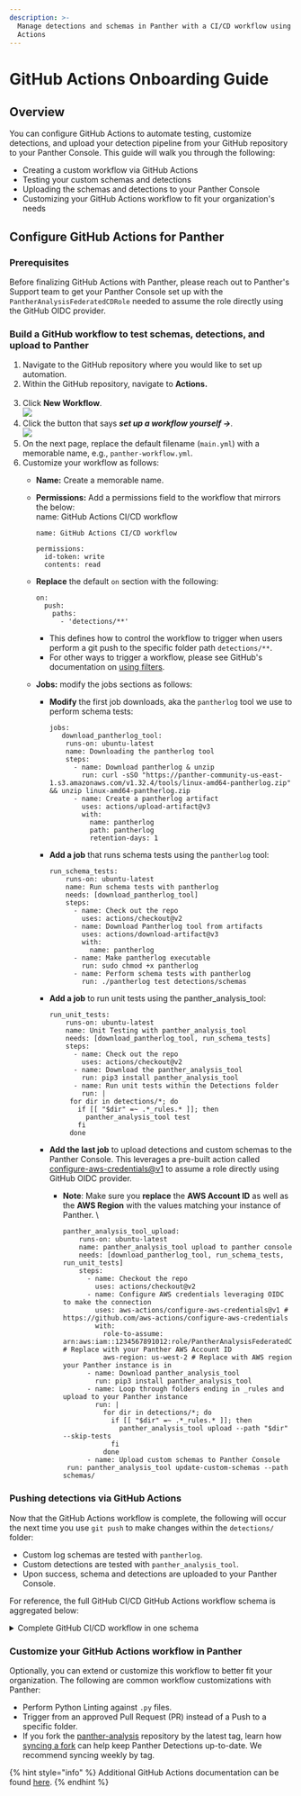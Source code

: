 ```yaml
---
description: >-
  Manage detections and schemas in Panther with a CI/CD workflow using GitHub
  Actions
---
```


# GitHub Actions Onboarding Guide

## **Overview**

You can configure GitHub Actions to automate testing, customize detections, and upload your detection pipeline from your GitHub repository to your Panther Console. This guide will walk you through the following:

* Creating a custom workflow via GitHub Actions
* Testing your custom schemas and detections
* Uploading the schemas and detections to your Panther Console
* Customizing your GitHub Actions workflow to fit your organization's needs

## Configure **GitHub Actions for Panther**

### Prerequisites

Before finalizing GitHub Actions with Panther, please reach out to Panther's Support team to get your Panther Console set up with the `PantherAnalysisFederatedCDRole` needed to assume the role directly using the GitHub OIDC provider.&#x20;

### **Build a GitHub workflow to test schemas, detections, and upload to Panther**

1. Navigate to the GitHub repository where you would like to set up automation.
2. Within the GitHub repository, navigate to **Actions.**\
   ****<img src="../.gitbook/assets/Screen Shot 2022-06-14 at 8.51.10 AM.png" alt="" data-size="original">****
3. Click **New Workflow**.\
   ![](<../.gitbook/assets/Screen Shot 2022-06-14 at 9.43.19 AM.png>)
4. Click the button that says _**set up a workflow yourself →**._\
   __![](<../.gitbook/assets/Screen Shot 2022-06-14 at 9.49.27 AM.png>)__
5. On the next page, replace the default filename (`main.yml`) with a memorable name, e.g., `panther-workflow.yml`.
6. &#x20;Customize your workflow as follows:
   * **Name:** Create a memorable name.
   *   **Permissions:** Add a permissions field to the workflow that mirrors the below:\
       name: GitHub Actions CI/CD workflow

       ```
       name: GitHub Actions CI/CD workflow

       permissions:
         id-token: write
         contents: read
       ```
   *   **Replace** the default `on` section with the following:

       ```
       on:  
         push:
           paths:
             - 'detections/**'
       ```

       * This defines how to control the workflow to trigger when users perform a git push to the specific folder path `detections/**`.
       * For other ways to trigger a workflow, please see GitHub's documentation on [using filters](https://docs.github.com/en/actions/using-workflows/triggering-a-workflow#using-filters).
   * **Jobs:** modify the jobs sections as follows:
     *   **Modify** the first job downloads, aka the `pantherlog` tool we use to perform schema tests:

         ```
         jobs: 
            download_pantherlog_tool:
             runs-on: ubuntu-latest
             name: Downloading the pantherlog tool
             steps: 
               - name: Download pantherlog & unzip 
                 run: curl -sSO "https://panther-community-us-east-1.s3.amazonaws.com/v1.32.4/tools/linux-amd64-pantherlog.zip" && unzip linux-amd64-pantherlog.zip
               - name: Create a pantherlog artifact
                 uses: actions/upload-artifact@v3
                 with:
                   name: pantherlog
                   path: pantherlog
                   retention-days: 1
         ```


     *   **Add a job** that runs schema tests using the `pantherlog` tool:

         ```
         run_schema_tests:    
             runs-on: ubuntu-latest
             name: Run schema tests with pantherlog
             needs: [download_pantherlog_tool]
             steps:
               - name: Check out the repo
                 uses: actions/checkout@v2
               - name: Download Pantherlog tool from artifacts
                 uses: actions/download-artifact@v3
                 with: 
                   name: pantherlog
               - name: Make pantherlog executable
                 run: sudo chmod +x pantherlog
               - name: Perform schema tests with pantherlog
                 run: ./pantherlog test detections/schemas
         ```


     *   **Add a job** to run unit tests using the panther\_analysis\_tool: &#x20;

         ```
         run_unit_tests:    
             runs-on: ubuntu-latest
             name: Unit Testing with panther_analysis_tool
             needs: [download_pantherlog_tool, run_schema_tests]
             steps:
               - name: Check out the repo
                 uses: actions/checkout@v2
               - name: Download the panther_analysis_tool
                 run: pip3 install panther_analysis_tool
               - name: Run unit tests within the Detections folder
                 run: |
         	  for dir in detections/*; do
         	    if [[ "$dir" =~ .*_rules.* ]]; then
         	      panther_analysis_tool test
         	    fi
         	  done
         ```


     * **Add the last job** to upload detections and custom schemas to the Panther Console. This leverages a pre-built action called [configure-aws-credentials@v1](https://github.com/aws-actions/configure-aws-credentials) to assume a role directly using GitHub OIDC provider.&#x20;
       *   **Note**: Make sure you **replace** the **AWS Account ID** as well as the **AWS Region** with the values matching your instance of Panther. \


           ```
           panther_analysis_tool_upload:        
               runs-on: ubuntu-latest
               name: panther_analysis_tool upload to panther console
               needs: [download_pantherlog_tool, run_schema_tests, run_unit_tests]
               steps:
                 - name: Checkout the repo
                   uses: actions/checkout@v2
                 - name: Configure AWS credentials leveraging OIDC to make the connection
                   uses: aws-actions/configure-aws-credentials@v1 # https://github.com/aws-actions/configure-aws-credentials
                   with:
                     role-to-assume: arn:aws:iam::1234567891012:role/PantherAnalysisFederatedCDRole # Replace with your Panther AWS Account ID
                     aws-region: us-west-2 # Replace with AWS region your Panther instance is in 
                 - name: Download panther_analysis_tool
                   run: pip3 install panther_analysis_tool
                 - name: Loop through folders ending in _rules and upload to your Panther instance 
                   run: |
                     for dir in detections/*; do
                       if [[ "$dir" =~ .*_rules.* ]]; then
                         panther_analysis_tool upload --path "$dir" --skip-tests
                       fi
                     done
                 - name: Upload custom schemas to Panther Console
           	run: panther_analysis_tool update-custom-schemas --path schemas/

           ```

### Pushing detections via GitHub Actions

Now that the GitHub Actions workflow is complete, the following will occur the next time you use `git push` to make changes within the `detections/` folder:

* Custom log schemas are tested with `pantherlog`.
* Custom detections are tested with `panther_analysis_tool`.
* Upon success, schema and detections are uploaded to your Panther Console.

For reference, the full GitHub CI/CD GitHub Actions workflow schema is aggregated below:

<details>

<summary>Complete GitHub CI/CD workflow in one schema</summary>

```yaml
name: Github Actions CI/CD workflow

permissions:
  id-token: write
  contents: read

on:  
  push:
    paths:
      - 'detections/**'

jobs: 
  download_pantherlog_tool:
    runs-on: ubuntu-latest
    name: Downloading the pantherlog tool
    steps: 
      - name: Download pantherlog & unzip 
        run: curl -sSO "https://panther-community-us-east-1.s3.amazonaws.com/v1.32.4/tools/linux-amd64-pantherlog.zip" && unzip linux-amd64-pantherlog.zip
      - name: Create a pantherlog artifact
        uses: actions/upload-artifact@v3
        with:
          name: pantherlog
          path: pantherlog
          retention-days: 1
  run_schema_tests:    
    runs-on: ubuntu-latest
    name: Run schema tests with pantherlog
    needs: [download_pantherlog_tool]
    steps:
      - name: Check out the repo
        uses: actions/checkout@v2
      - name: Download Pantherlog tool from artifacts
        uses: actions/download-artifact@v3
        with: 
          name: pantherlog
      - name: Make pantherlog executable
        run: sudo chmod +x pantherlog
      - name: Perform schema tests with pantherlog
        run: ./pantherlog test detections/schemas
  run_unit_tests:    
    runs-on: ubuntu-latest
    name: Unit Testing with panther_analysis_tool
    needs: [download_pantherlog_tool, run_schema_tests]
    steps:
      - name: Check out the repo
        uses: actions/checkout@v2
      - name: Download the panther_analysis_tool
        run: pip3 install panther_analysis_tool
      - name: Run unit tests within the Detections folder
        run: |
	  for dir in detections/*; do
	    if [[ "$dir" =~ .*_rules.* ]]; then
	      panther_analysis_tool test
	    fi
	  done
  panther_analysis_tool_upload:        
    runs-on: ubuntu-latest
    name: panther_analysis_tool upload to panther console
    needs: [download_pantherlog_tool, run_schema_tests, run_unit_tests]
    steps:
      - name: Checkout the repo
        uses: actions/checkout@v2
      - name: Configure AWS credentials leveraging OIDC to make the connection
        uses: aws-actions/configure-aws-credentials@v1 # https://github.com/aws-actions/configure-aws-credentials
        with:
          role-to-assume: arn:aws:iam::1234567891012:role/PantherAnalysisFederatedCDRole # Replace with your Panther AWS Account ID
          aws-region: us-west-2 # Replace with AWS region your Panther instance is in 
      - name: Download panther_analysis_tool
        run: pip3 install panther_analysis_tool
      - name: Loop through folders ending in _rules and upload to papaya-oarfish 
        run: |
          for dir in detections/*; do
            if [[ "$dir" =~ .*_rules.* ]]; then
              panther_analysis_tool upload --path "$dir" --skip-tests
            fi
          done
      - name: Upload custom schemas to Panther Console
	run: panther_analysis_tool update-custom-schemas --path schemas/
```

</details>

### Customize your GitHub Actions workflow in Panther

Optionally, you can extend or customize this workflow to better fit your organization. The following are common workflow customizations with Panther:

* Perform Python Linting against `.py` files.
* Trigger from an approved Pull Request (PR) instead of a Push to a specific folder.
* If you fork the [panther-analysis](https://github.com/panther-labs/panther-analysis) repository by the latest tag, learn how [syncing a fork](https://docs.github.com/en/pull-requests/collaborating-with-pull-requests/working-with-forks/syncing-a-fork) can help keep Panther Detections up-to-date. We recommend syncing weekly by tag.

{% hint style="info" %}
Additional GitHub Actions documentation can be found [here](https://docs.github.com/en/actions).&#x20;
{% endhint %}
